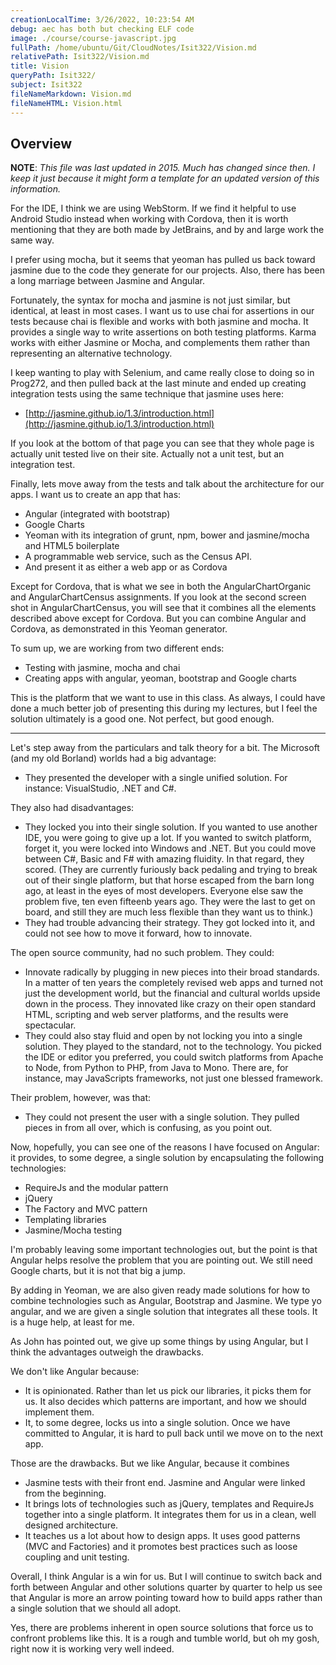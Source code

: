```yaml
---
creationLocalTime: 3/26/2022, 10:23:54 AM
debug: aec has both but checking ELF code
image: ./course/course-javascript.jpg
fullPath: /home/ubuntu/Git/CloudNotes/Isit322/Vision.md
relativePath: Isit322/Vision.md
title: Vision
queryPath: Isit322/
subject: Isit322
fileNameMarkdown: Vision.md
fileNameHTML: Vision.html
---
```



<!-- toc -->
<!-- tocstop -->

## Overview

**NOTE**: _This file was last updated in 2015. Much has changed since then. I keep it just because it might form a template for an updated version of this information._

For the IDE, I think we are using WebStorm. If we find it helpful to use Android Studio instead when working with Cordova, then it is worth mentioning that they are both
made by JetBrains, and by and large work the same way.

I prefer using mocha, but it seems that yeoman has pulled us back toward jasmine due to the code they generate for our projects. Also, there has been a long marriage between Jasmine and Angular.

Fortunately, the syntax for mocha and jasmine is not just similar, but identical, at least in most cases. I want us to use chai for assertions in our tests because chai is flexible and works with both jasmine and mocha. It provides a single way to write assertions on both testing platforms. Karma works with either Jasmine or Mocha, and complements them rather than representing an alternative technology.

I keep wanting to play with Selenium, and came really close to doing so in Prog272, and then pulled back at the last minute and ended up creating integration tests using the same technique that jasmine uses here:

*   [http://jasmine.github.io/1.3/introduction.html](http://jasmine.github.io/1.3/introduction.html)

If you look at the bottom of that page you can see that they whole page is actually unit tested live on their site. Actually not a unit test, but an integration test.

Finally, lets move away from the tests and talk about the architecture for our apps. I want us to create an app that has:

*   Angular (integrated with bootstrap)
*   Google Charts
*   Yeoman with its integration of grunt, npm, bower and jasmine/mocha and HTML5 boilerplate
*   A programmable web service, such as the Census API.
*   And present it as either a web app or as Cordova

Except for Cordova, that is what we see in both the AngularChartOrganic and AngularChartCensus assignments. If you look at the second screen shot in AngularChartCensus, you will see that it combines all the elements described above except for Cordova. But you can combine Angular and Cordova, as demonstrated in this Yeoman generator.

To sum up, we are working from two different ends:

*   Testing with jasmine, mocha and chai
*   Creating apps with angular, yeoman, bootstrap and Google charts

This is the platform that we want to use in this class. As always, I could have done a much better job of presenting this during my lectures, but I feel the solution ultimately is a good one. Not perfect, but good enough.

* * *

Let's step away from the particulars and talk theory for a bit. The Microsoft (and my old Borland) worlds had a big advantage:

*   They presented the developer with a single unified solution. For instance: VisualStudio, .NET and C#.

They also had disadvantages:

*   They locked you into their single solution. If you wanted to use another IDE, you were going to give up a lot. If you wanted to switch platform, forget it, you were locked into Windows and .NET. But you could move between C#, Basic and F# with amazing fluidity. In that regard, they scored. (They are currently furiously back pedaling and trying to break out of their single platform, but that horse escaped from the barn long ago, at least in the eyes of most developers. Everyone else saw the problem five, ten even fifteenb years ago. They were the last to get on board, and still they are much less flexible than they want us to think.)
*   They had trouble advancing their strategy. They got locked into it, and could not see how to move it forward, how to innovate.

The open source community, had no such problem. They could:

*   Innovate radically by plugging in new pieces into their broad standards. In a matter of ten years the completely revised web apps and turned not just the development world, but the financial and cultural worlds upside down in the process. They innovated like crazy on their open standard HTML, scripting and web server platforms, and the results were spectacular.
*   They could also stay fluid and open by not locking you into a single solution. They played to the standard, not to the technology. You picked the IDE or editor you preferred, you could switch platforms from Apache to Node, from Python to PHP, from Java to Mono. There are, for instance, may JavaScripts frameworks, not just one blessed framework.

Their problem, however, was that:

*   They could not present the user with a single solution. They pulled pieces in from all over, which is confusing, as you point out.

Now, hopefully, you can see one of the reasons I have focused on Angular: it provides, to some degree, a single solution by encapsulating the following technologies:

*   RequireJs and the modular pattern
*   jQuery
*   The Factory and MVC pattern
*   Templating libraries
*   Jasmine/Mocha testing

I'm probably leaving some important technologies out, but the point is that Angular helps resolve the problem that you are pointing out. We still need Google charts, but it is not that big a jump.

By adding in Yeoman, we are also given ready made solutions for how to combine technologies such as Angular, Bootstrap and Jasmine. We type yo angular, and we are given a single solution that integrates all these tools. It is a huge help, at least for me.

As John has pointed out, we give up some things by using Angular, but I think the advantages outweigh the drawbacks.

We don't like Angular because:

*   It is opinionated. Rather than let us pick our libraries, it picks them for us. It also decides which patterns are important, and how we should implement them.
*   It, to some degree, locks us into a single solution. Once we have committed to Angular, it is hard to pull back until we move on to the next app.

Those are the drawbacks. But we like Angular, because it combines

*   Jasmine tests with their front end. Jasmine and Angular were linked from the beginning.
*   It brings lots of technologies such as jQuery, templates and RequireJs together into a single platform. It integrates them for us in a clean, well designed architecture.
*   It teaches us a lot about how to design apps. It uses good patterns (MVC and Factories) and it promotes best practices such as loose coupling and unit testing.

Overall, I think Angular is a win for us. But I will continue to switch back and forth between Angular and other solutions quarter by quarter to help us see that Angular is more an arrow pointing toward how to build apps rather than a single solution that we should all adopt.

Yes, there are problems inherent in open source solutions that force us to confront problems like this. It is a rough and tumble world, but oh my gosh, right now it is working very well indeed.

